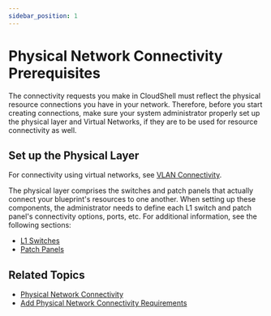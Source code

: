 ```yaml
---
sidebar_position: 1
---
```


# Physical Network Connectivity Prerequisites

The connectivity requests you make in CloudShell must reflect the physical resource connections you have in your network. Therefore, before you start creating connections, make sure your system administrator properly set up the physical layer and Virtual Networks, if they are to be used for resource connectivity as well.

## Set up the Physical Layer

For connectivity using virtual networks, see [VLAN Connectivity](https://help.quali.com/Online%20Help/0.0/Portal/Content/Admn/Cnct-Ctrl-VLAN.htm).

The physical layer comprises the switches and patch panels that actually connect your blueprint's resources to one another. When setting up these components, the administrator needs to define each L1 switch and patch panel's connectivity options, ports, etc. For additional information, see the following sections:

- [L1 Switches](https://help.quali.com/Online%20Help/0.0/Portal/Content/Admn/Cnct-Ctrl-L1-Swch.htm)
- [Patch Panels](https://help.quali.com/Online%20Help/0.0/Portal/Content/Admn/Cnct-Ctrl-Ptch-Pnl.htm)

## Related Topics

- [Physical Network Connectivity](https://help.quali.com/Online%20Help/0.0/Portal/Content/CSP/LAB-MNG/Rsc-Cnct/Phys-Ntwrk-Cntnr.htm)
- [Add Physical Network Connectivity Requirements](https://help.quali.com/Online%20Help/0.0/Portal/Content/CSP/LAB-MNG/Rsc-Cnct/Phys-Ntwrk-Crt.htm)